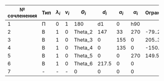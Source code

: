 
| № сочленения | Тип | $\lambda_i$ | $\nu_i$ | $\Theta_i$ | $d_i$ | $a_i$ | $\alpha_i$ | Ограничения  |
| ------------ | --- | ----------- | ------- | ---------- | ----- | ----- | ---------- | ------------ |
| 1            | П   | 0           | 1       | 180        | d1    | 0     | h90        |              |
| 2            | В   | 1           | 0       | Theta_2    | 147   | 33    | 270        | -79..259     |
| 3            | В   | 1           | 0       | Theta_3    | 0     | 155   | 0          | 205..360     |
| 4            | В   | 1           | 0       | Theta_4    | 0     | 135   | 0          | -150...146   |
| 5            | В   | 1           | 0       | Theta_5    | 0     | 0     | 270        | 149.5..372.5 |
| 6            | В   | 1           | 0       | Theta_6    | 217.5 | 0     | 0          |              |
| 7            | -   | -           | -       | 0          | 0     | 0     | 0          |              |
